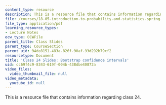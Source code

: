 ```yaml
---
content_type: resource
description: This is a resource file that contains information regarding class 24.
file: /courses/18-05-introduction-to-probability-and-statistics-spring-2014/cc69f4c98343619f004b438dbe40872a_MIT18_05S14_class24-slde-a.pdf
file_type: application/pdf
learning_resource_types:
- Lecture Notes
ocw_type: OCWFile
parent_title: Class Slides
parent_type: CourseSection
parent_uid: 94de8151-483a-826f-90af-93d292b79cf2
resourcetype: Document
title: 'Class 24 Slides: Bootstrap confidence intervals'
uid: cc69f4c9-8343-619f-004b-438dbe40872a
video_files:
  video_thumbnail_file: null
video_metadata:
  youtube_id: null
---
```

This is a resource file that contains information regarding class 24.

